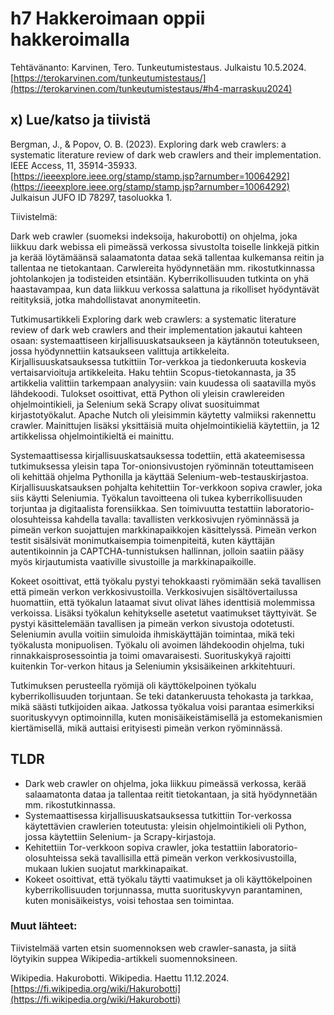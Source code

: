 # h7 Hakkeroimaan oppii hakkeroimalla

Tehtävänanto: Karvinen, Tero. Tunkeutumistestaus. Julkaistu 10.5.2024. [https://terokarvinen.com/tunkeutumistestaus/](https://terokarvinen.com/tunkeutumistestaus/#h4-marraskuu2024)

## x) Lue/katso ja tiivistä

Bergman, J., & Popov, O. B. (2023). Exploring dark web crawlers: a systematic literature review of dark web crawlers and their implementation. IEEE Access, 11, 35914-35933. [https://ieeexplore.ieee.org/stamp/stamp.jsp?arnumber=10064292](https://ieeexplore.ieee.org/stamp/stamp.jsp?arnumber=10064292)
Julkaisun JUFO ID 78297, tasoluokka 1.


Tiivistelmä:

Dark web crawler (suomeksi indeksoija, hakurobotti) on ohjelma, joka liikkuu dark webissa eli pimeässä verkossa sivustolta toiselle linkkejä pitkin ja kerää löytämäänsä salaamatonta dataa sekä tallentaa kulkemansa reitin ja tallentaa ne tietokantaan. Carwlereita hyödynnetään mm. rikostutkinnassa johtolankojen ja todisteiden etsintään.  Kyberrikollisuuden tutkinta on yhä haastavampaa, kun data liikkuu verkossa salattuna ja rikolliset hyödyntävät reitityksiä, jotka mahdollistavat anonymiteetin.

Tutkimusartikkeli Exploring dark web crawlers: a systematic literature review of dark web crawlers and their implementation jakautui kahteen osaan: systemaattiseen kirjallisuuskatsaukseen ja käytännön toteutukseen, jossa hyödynnettiin katsaukseen valittuja artikkeleita. Kirjallisuuskatsauksessa tutkittiin Tor-verkkoa ja tiedonkeruuta koskevia vertaisarvioituja artikkeleita. Haku tehtiin Scopus-tietokannasta, ja 35 artikkelia valittiin tarkempaan analyysiin: vain kuudessa oli saatavilla myös lähdekoodi. Tulokset osoittivat, että Python oli yleisin crawlereiden ohjelmointikieli, ja Selenium sekä Scrapy olivat suosituimmat kirjastotyökalut. Apache Nutch oli yleisimmin käytetty valmiiksi rakennettu crawler. Mainittujen lisäksi yksittäisiä muita ohjelmointikieliä käytettiin, ja 12 artikkelissa ohjelmointikieltä ei mainittu. 

Systemaattisessa kirjallisuuskatsauksessa todettiin, että akateemisessa tutkimuksessa yleisin tapa Tor-onionsivustojen ryöminnän toteuttamiseen oli kehittää ohjelma Pythonilla ja käyttää Selenium-web-testauskirjastoa. Kirjallisuuskatsauksen pohjalta kehitettiin Tor-verkkoon sopiva crawler, joka siis käytti Seleniumia. Työkalun tavoitteena oli tukea kyberrikollisuuden torjuntaa ja digitaalista forensiikkaa. Sen toimivuutta testattiin laboratorio-olosuhteissa kahdella tavalla: tavallisten verkkosivujen ryöminnässä ja pimeän verkon suojattujen markkinapaikkojen käsittelyssä. Pimeän verkon testit sisälsivät monimutkaisempia toimenpiteitä, kuten käyttäjän autentikoinnin ja CAPTCHA-tunnistuksen hallinnan, jolloin saatiin pääsy myös kirjautumista vaativille sivustoille ja markkinapaikoille.

Kokeet osoittivat, että työkalu pystyi tehokkaasti ryömimään sekä tavallisen että pimeän verkon verkkosivustoilla. Verkkosivujen sisältövertailussa huomattiin, että työkalun lataamat sivut olivat lähes identtisiä molemmissa verkoissa. Lisäksi työkalun kehitykselle asetetut vaatimukset täyttyivät. Se pystyi käsittelemään tavallisen ja pimeän verkon sivustoja odotetusti. Seleniumin avulla voitiin simuloida ihmiskäyttäjän toimintaa, mikä teki työkalusta monipuolisen. Työkalu oli avoimen lähdekoodin ohjelma, tuki rinnakkaisprosessointia ja toimi omavaraisesti. Suorituskykyä rajoitti kuitenkin Tor-verkon hitaus ja Seleniumin yksisäikeinen arkkitehtuuri. 

Tutkimuksen perusteella ryömijä oli käyttökelpoinen työkalu kyberrikollisuuden torjuntaan. Se teki datankeruusta tehokasta ja tarkkaa, mikä säästi tutkijoiden aikaa. Jatkossa työkalua voisi parantaa esimerkiksi suorituskyvyn optimoinnilla, kuten monisäikeistämisellä ja estomekanismien kiertämisellä, mikä auttaisi erityisesti pimeän verkon ryöminnässä.

## TLDR

- Dark web crawler on ohjelma, joka liikkuu pimeässä verkossa, kerää salaamatonta dataa ja tallentaa reitit tietokantaan, ja sitä hyödynnetään mm. rikostutkinnassa.
- Systemaattisessa kirjallisuuskatsauksessa tutkittiin Tor-verkossa käytettävien crawlerien toteutusta: yleisin ohjelmointikieli oli Python, jossa käytettiin Selenium- ja Scrapy-kirjastoja.
- Kehitettiin Tor-verkkoon sopiva crawler, joka testattiin laboratorio-olosuhteissa sekä tavallisilla että pimeän verkon verkkosivustoilla, mukaan lukien suojatut markkinapaikat.
- Kokeet osoittivat, että työkalu täytti vaatimukset ja oli käyttökelpoinen kyberrikollisuuden torjunnassa, mutta suorituskyvyn parantaminen, kuten monisäikeistys, voisi tehostaa sen toimintaa.


### Muut lähteet:

Tiivistelmää varten etsin suomennoksen web crawler-sanasta, ja siitä löytyikin suppea Wikipedia-artikkeli suomennoksineen.

Wikipedia. Hakurobotti. Wikipedia. Haettu 11.12.2024. [https://fi.wikipedia.org/wiki/Hakurobotti](https://fi.wikipedia.org/wiki/Hakurobotti)
